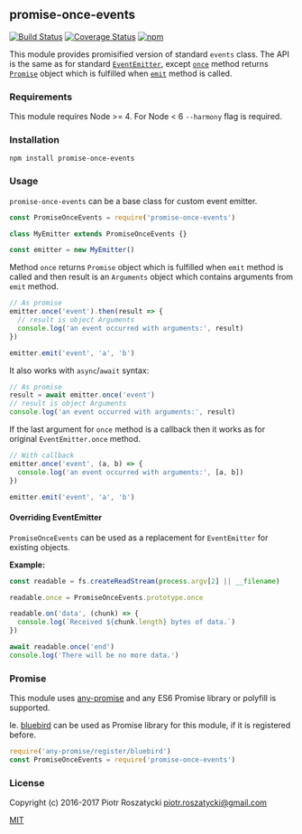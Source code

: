 ## promise-once-events

[![Build Status](https://secure.travis-ci.org/dex4er/js-promise-once-events.svg)](http://travis-ci.org/dex4er/js-promise-once-events) [![Coverage Status](https://coveralls.io/repos/github/dex4er/js-promise-once-events/badge.svg)](https://coveralls.io/github/dex4er/js-promise-once-events) [![npm](https://img.shields.io/npm/v/promise-once-events.svg)](https://www.npmjs.com/package/promise-once-events)

This module provides promisified version of standard `events` class. The API is
the same as for standard [`EventEmitter`](https://nodejs.org/api/events.html),
except
[`once`](https://nodejs.org/api/events.html#events_emitter_once_eventname_listener)
method returns [`Promise`](https://developer.mozilla.org/en-US/docs/Web/JavaScript/Reference/Global_Objects/Promise)
object which is fulfilled when
[`emit`](https://nodejs.org/api/events.html#events_emitter_emit_eventname_args)
method is called.

### Requirements

This module requires Node >= 4. For Node < 6 `--harmony` flag is required.

### Installation

```shell
npm install promise-once-events
```

### Usage

`promise-once-events` can be a base class for custom event emitter.

```js
const PromiseOnceEvents = require('promise-once-events')

class MyEmitter extends PromiseOnceEvents {}

const emitter = new MyEmitter()
```

Method `once` returns `Promise` object which is fulfilled when `emit` method is
called and then result is an `Arguments` object which contains arguments from
`emit` method.

```js
// As promise
emitter.once('event').then(result => {
  // result is object Arguments
  console.log('an event occurred with arguments:', result)
})

emitter.emit('event', 'a', 'b')
```

It also works with `async`/`await` syntax:

```js
// As promise
result = await emitter.once('event')
// result is object Arguments
console.log('an event occurred with arguments:', result)
```

If the last argument for `once` method is a callback then it works as for
original `EventEmitter.once` method.

```js
// With callback
emitter.once('event', (a, b) => {
  console.log('an event occurred with arguments:', [a, b])
})

emitter.emit('event', 'a', 'b')
```

#### Overriding EventEmitter

`PromiseOnceEvents` can be used as a replacement for `EventEmitter` for existing
objects.

**Example:**

```js
const readable = fs.createReadStream(process.argv[2] || __filename)

readable.once = PromiseOnceEvents.prototype.once

readable.on('data', (chunk) => {
  console.log(`Received ${chunk.length} bytes of data.`)
})

await readable.once('end')
console.log('There will be no more data.')
```

### Promise

This module uses [any-promise](https://www.npmjs.com/package/any-promise) and
any ES6 Promise library or polyfill is supported.

Ie. [bluebird](https://www.npmjs.com/package/bluebird) can be used as Promise
library for this module, if it is registered before.

```js
require('any-promise/register/bluebird')
const PromiseOnceEvents = require('promise-once-events')
```

### License

Copyright (c) 2016-2017 Piotr Roszatycki <piotr.roszatycki@gmail.com>

[MIT](https://opensource.org/licenses/MIT)
